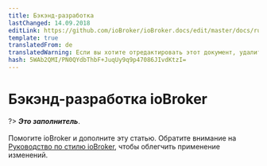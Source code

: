 ```yaml
---
title: Бэкэнд-разработка
lastChanged: 14.09.2018
editLink: https://github.com/ioBroker/ioBroker.docs/edit/master/docs/ru/dev/controller.md
template: true
translatedFrom: de
translatedWarning: Если вы хотите отредактировать этот документ, удалите поле «translationFrom», в противном случае этот документ будет снова автоматически переведен
hash: 5WAb2QMI/PN0QYdbThbF+JuqUy9q9p47086JIvdKtzI=
---
```

# Бэкэнд-разработка ioBroker
?> ***Это заполнитель***.<br><br> Помогите ioBroker и дополните эту статью. Обратите внимание на [Руководство по стилю ioBroker](https://www.iobroker.net/#de/documentation/community/styleguidedoc.md), чтобы облегчить применение изменений.